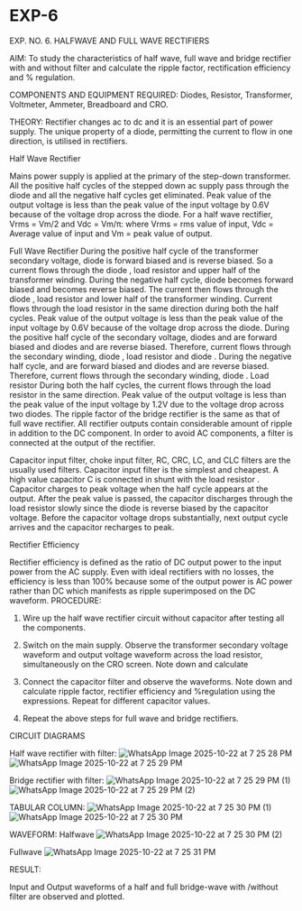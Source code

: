 # EXP-6
EXP. NO. 6. 		HALFWAVE  AND FULL WAVE  RECTIFIERS

AIM: To study the characteristics of half wave, full wave and bridge rectifier with and without filter and calculate the ripple factor, rectification efficiency and % regulation.

COMPONENTS  AND  EQUIPMENT  REQUIRED:  Diodes,  Resistor,  Transformer,  Voltmeter, Ammeter, Breadboard and CRO.

THEORY: Rectifier changes ac to dc and it is an essential part of power supply. The unique property of a diode, permitting the current to flow in one direction, is utilised in rectifiers.

Half Wave Rectifier


Mains power supply is applied at the primary of the step-down transformer. All the positive half cycles of the stepped down ac supply pass through the diode and all the negative half cycles get eliminated. Peak value of the output voltage is less than the peak value of the input voltage by 0.6V because of the voltage drop across the diode.
For a half wave rectifier, Vrms = Vm/2 and Vdc = Vm/π: where Vrms = rms value of input, Vdc = Average value of input and Vm = peak value of output.


Full Wave Rectifier
During the positive half cycle of the transformer secondary voltage, diode     is forward biased and      is reverse biased. So a current flows through the diode     , load resistor      and upper half of the transformer  winding.  During  the  negative  half  cycle,  diode       becomes  forward  biased  and becomes reverse biased. The current then flows through the diode     , load resistor      and lower half of the transformer winding. Current flows through the load resistor in the same direction during both the half cycles. Peak value of the output voltage is less than the peak value of the input voltage by 0.6V
because of the voltage drop across the diode.
During the positive half cycle of the secondary voltage, diodes      and      are forward biased and diodes and      are reverse biased. Therefore, current flows through the secondary winding, diode     , load resistor
and diode     . During the negative half cycle,      and      are forward biased and diodes      and      are reverse biased. Therefore, current flows through the secondary winding, diode     . Load resistor       During both the half cycles, the current flows through the load resistor in the same direction. Peak value of the output voltage is less than the peak value of the input voltage by 1.2V due to the voltage drop across two diodes. The ripple factor of the bridge rectifier is the same as that of full wave rectifier.
All rectifier outputs contain considerable amount of ripple in addition to the DC component. In order to avoid AC components, a filter is connected at the output of the rectifier.

Capacitor input filter, choke input filter, RC, CRC, LC, and CLC filters are the usually used filters. Capacitor input filter is the simplest and cheapest. A high value capacitor C is connected in shunt with the load resistor     . Capacitor charges to peak voltage      when the half cycle appears at the output. After the peak value is passed, the capacitor discharges through the load resistor slowly since the diode is reverse biased by the capacitor voltage. Before the capacitor voltage drops substantially, next output cycle arrives and the capacitor recharges to peak.

Rectifier Efficiency

Rectifier efficiency is defined as the ratio of DC output power to the input power from the AC supply. Even with ideal rectifiers with no losses, the efficiency is less than 100% because some of the output power is AC power rather than DC which manifests as ripple superimposed on the DC waveform.
PROCEDURE:

1.   Wire up the half wave rectifier circuit without capacitor after testing all the components.

2.   Switch on the main supply. Observe the transformer secondary voltage waveform and output voltage waveform across the load resistor, simultaneously on the CRO screen. Note down       and calculate
3.   Connect the capacitor filter and observe the waveforms. Note down and calculate ripple factor, rectifier efficiency and %regulation using the expressions. Repeat for different capacitor values.
4.   Repeat the above steps for full wave and bridge rectifiers.

CIRCUIT DIAGRAMS

Half wave rectifier with filter:
![WhatsApp Image 2025-10-22 at 7 25 28 PM](https://github.com/user-attachments/assets/3cd33fb4-91e5-4382-a566-c99c0d6c523f)
![WhatsApp Image 2025-10-22 at 7 25 29 PM](https://github.com/user-attachments/assets/59be7c67-9376-4ca3-9c84-fd0cc8a33a75)

Bridge rectifier with filter:
![WhatsApp Image 2025-10-22 at 7 25 29 PM (1)](https://github.com/user-attachments/assets/f27ff569-7120-4c58-8ecb-ed5b9cd9b499)
![WhatsApp Image 2025-10-22 at 7 25 29 PM (2)](https://github.com/user-attachments/assets/b52a3b07-e104-4be5-aa59-bf391c793020)

TABULAR COLUMN:
![WhatsApp Image 2025-10-22 at 7 25 30 PM (1)](https://github.com/user-attachments/assets/43b490b1-d3d2-4996-8df8-db4bcf83b906)
![WhatsApp Image 2025-10-22 at 7 25 30 PM](https://github.com/user-attachments/assets/ad0444c4-a7f5-4014-b13d-f64c52c330ba)

WAVEFORM:
Halfwave 
![WhatsApp Image 2025-10-22 at 7 25 30 PM (2)](https://github.com/user-attachments/assets/a8c468e1-4a58-4068-9aee-b49e1245749b)

Fullwave 
![WhatsApp Image 2025-10-22 at 7 25 31 PM](https://github.com/user-attachments/assets/5f5a7f9f-3572-4d6a-8040-7ac8adb2bd96)

RESULT:

Input and Output waveforms of a half and full bridge-wave with /without filter are observed and plotted.
